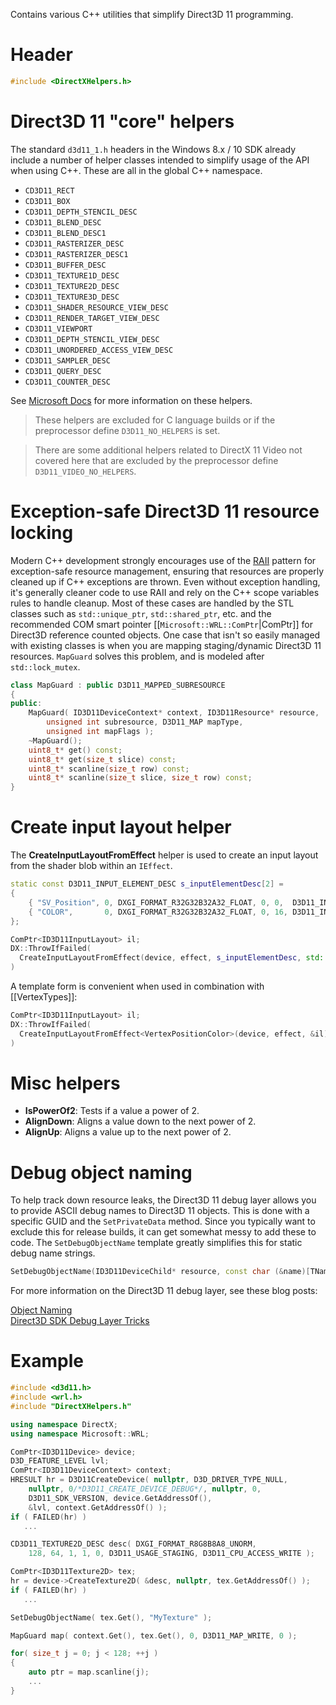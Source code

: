 Contains various C++ utilities that simplify Direct3D 11 programming.

# Header
```cpp
#include <DirectXHelpers.h>
```

# Direct3D 11 "core" helpers
The standard ``d3d11_1.h`` headers in the Windows 8.x / 10 SDK already include a number of helper classes intended to simplify usage of the API when using C++. These are all in the global C++ namespace.

* ``CD3D11_RECT``
* ``CD3D11_BOX``
* ``CD3D11_DEPTH_STENCIL_DESC``
* ``CD3D11_BLEND_DESC``
* ``CD3D11_BLEND_DESC1``
* ``CD3D11_RASTERIZER_DESC``
* ``CD3D11_RASTERIZER_DESC1``
* ``CD3D11_BUFFER_DESC``
* ``CD3D11_TEXTURE1D_DESC``
* ``CD3D11_TEXTURE2D_DESC``
* ``CD3D11_TEXTURE3D_DESC``
* ``CD3D11_SHADER_RESOURCE_VIEW_DESC``
* ``CD3D11_RENDER_TARGET_VIEW_DESC``
* ``CD3D11_VIEWPORT``
* ``CD3D11_DEPTH_STENCIL_VIEW_DESC``
* ``CD3D11_UNORDERED_ACCESS_VIEW_DESC``
* ``CD3D11_SAMPLER_DESC``
* ``CD3D11_QUERY_DESC``
* ``CD3D11_COUNTER_DESC``

See [Microsoft Docs](https://docs.microsoft.com/en-us/windows/desktop/direct3d11/cd3d11-helper-classes) for more information on these helpers.

> These helpers are excluded for C language builds or if the preprocessor define ``D3D11_NO_HELPERS`` is set.

> There are some additional helpers related to DirectX 11 Video not covered here that are excluded by the preprocessor define ``D3D11_VIDEO_NO_HELPERS``.

# Exception-safe Direct3D 11 resource locking
Modern C++ development strongly encourages use of the [RAII](http://en.wikipedia.org/wiki/Resource_Acquisition_Is_Initialization) pattern for exception-safe resource management, ensuring that resources are properly cleaned up if C++ exceptions are thrown. Even without exception handling, it's generally cleaner code to use RAII and rely on the C++ scope variables rules to handle cleanup. Most of these cases are handled by the STL classes such as ``std::unique_ptr``, ``std::shared_ptr``, etc. and the recommended COM smart pointer [[``Microsoft::WRL::ComPtr``|ComPtr]] for Direct3D reference counted objects. One case that isn't so easily managed with existing classes is when you are mapping staging/dynamic Direct3D 11 resources. ``MapGuard`` solves this problem, and is modeled after ``std::lock_mutex``.

```cpp
class MapGuard : public D3D11_MAPPED_SUBRESOURCE
{
public:
    MapGuard( ID3D11DeviceContext* context, ID3D11Resource* resource,
        unsigned int subresource, D3D11_MAP mapType,
        unsigned int mapFlags );
    ~MapGuard();
    uint8_t* get() const;
    uint8_t* get(size_t slice) const;
    uint8_t* scanline(size_t row) const;
    uint8_t* scanline(size_t slice, size_t row) const;
}
```

# Create input layout helper

The **CreateInputLayoutFromEffect** helper is used to create an input layout from the shader blob within an ``IEffect``.

```cpp
static const D3D11_INPUT_ELEMENT_DESC s_inputElementDesc[2] =
{
    { "SV_Position", 0, DXGI_FORMAT_R32G32B32A32_FLOAT, 0, 0,  D3D11_INPUT_PER_VERTEX_DATA,  0 },
    { "COLOR",       0, DXGI_FORMAT_R32G32B32A32_FLOAT, 0, 16, D3D11_INPUT_PER_VERTEX_DATA , 0 },
};

ComPtr<ID3D11InputLayout> il;
DX::ThrowIfFailed(
  CreateInputLayoutFromEffect(device, effect, s_inputElementDesc, std::size(s_inputElementDesc), &il)
)
```

A template form is convenient when used in combination with [[VertexTypes]]:

```cpp
ComPtr<ID3D11InputLayout> il;
DX::ThrowIfFailed(
  CreateInputLayoutFromEffect<VertexPositionColor>(device, effect, &il)
)
```

# Misc helpers

* **IsPowerOf2**: Tests if a value a power of 2.
* **AlignDown**: Aligns a value down to the next power of 2.
* **AlignUp**: Aligns a value up to the next power of 2.

# Debug object naming
To help track down resource leaks, the Direct3D 11 debug layer allows you to provide ASCII debug names to Direct3D 11 objects. This is done with a specific GUID and the ``SetPrivateData`` method. Since you typically want to exclude this for release builds, it can get somewhat messy to add these to code. The ``SetDebugObjectName`` template greatly simplifies this for static debug name strings.

```cpp
SetDebugObjectName(ID3D11DeviceChild* resource, const char (&name)[TNameLength]);
```

For more information on the Direct3D 11 debug layer, see these blog posts:

[Object Naming](https://walbourn.github.io/object-naming/)  
[Direct3D SDK Debug Layer Tricks](https://walbourn.github.io/direct3d-sdk-debug-layer-tricks/)

# Example

```cpp
#include <d3d11.h>
#include <wrl.h>
#include "DirectXHelpers.h"

using namespace DirectX;
using namespace Microsoft::WRL;

ComPtr<ID3D11Device> device;
D3D_FEATURE_LEVEL lvl;
ComPtr<ID3D11DeviceContext> context;
HRESULT hr = D3D11CreateDevice( nullptr, D3D_DRIVER_TYPE_NULL,
    nullptr, 0/*D3D11_CREATE_DEVICE_DEBUG*/, nullptr, 0,
    D3D11_SDK_VERSION, device.GetAddressOf(),
    &lvl, context.GetAddressOf() );
if ( FAILED(hr) )
   ...

CD3D11_TEXTURE2D_DESC desc( DXGI_FORMAT_R8G8B8A8_UNORM,
    128, 64, 1, 1, 0, D3D11_USAGE_STAGING, D3D11_CPU_ACCESS_WRITE );

ComPtr<ID3D11Texture2D> tex;
hr = device->CreateTexture2D( &desc, nullptr, tex.GetAddressOf() );
if ( FAILED(hr) )
   ...

SetDebugObjectName( tex.Get(), "MyTexture" );

MapGuard map( context.Get(), tex.Get(), 0, D3D11_MAP_WRITE, 0 );

for( size_t j = 0; j < 128; ++j )
{
    auto ptr = map.scanline(j);
    ...
}
```

